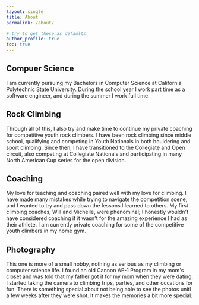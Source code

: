 ```yaml
---
layout: single 
title: About
permalink: /about/

# try to get these as defaults
author_profile: true
toc: true
---
```

## Compuer Science
I am currently pursuing my Bachelors in Computer Science at California Polytechnic State University. During the school year I work part time as a software engineer, and during the summer I work full time. 
## Rock Climbing
Through all of this, I also try and make time to continue my private coaching for competitive youth rock climbers. I have been rock climbing since middle school, qualifying and competing in Youth Nationals in both bouldering and sport climbing. Since then, I have transitioned to the Collegiate and Open circuit, also competing at Collegiate Nationals and participating in many North American Cup series for the open division. 
## Coaching
My love for teaching and coaching paired well with my love for climbing. I have made many mistakes while trying to navigate the competition scene, and I wanted to try and pass down the lessons I learned to others. My first climbing coaches, Will and Michelle, were phenominal; I honestly wouldn't have considered coaching if it wasn't for the amazing experience I had as their athlete. I am currently private coaching for some of the competitive youth climbers in my home gym. 
## Photography
This one is more of a small hobby, nothing as serious as my climbing or computer science life. I found an old Cannon AE-1 Program in my mom's closet and was told that my father got it for my mom when they were dating. I started taking the camera to climbing trips, parties, and other occations for fun. There is something special about not being able to see the photos unitl a few weeks after they were shot. It makes the memories a bit more special. 

